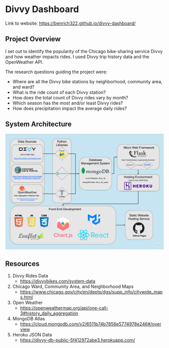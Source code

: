 # Divvy Dashboard

Link to website: https://benrich322.github.io/divvy-dashboard/

## Project Overview

I set out to identify the popularity of the Chicago bike-sharing service Divvy and how weather impacts rides. I used Divvy trip history data and the OpenWeather API.

The research questions guiding the project were:

- Where are all the Divvy bike stations by neighborhood, community area, and ward?
- What is the ride count of each Divvy station?
- How does the total count of Divvy rides vary by month?
- Which season has the most and/or least Divvy rides?
- How does precipitation impact the average daily rides?

## System Architecture

![Alt text](images/system_architecture.jpg)

## Resources

1. Divvy Rides Data
   - https://divvybikes.com/system-data
2. Chicago Ward, Community Area, and Neighborhood Maps
   - https://www.chicago.gov/city/en/depts/dgs/supp_info/citywide_maps.html
3. Open Weather
   - https://openweathermap.org/api/one-call-3#history_daily_aggregation
4. MongoDB Atlas
   - https://cloud.mongodb.com/v2/6511b74b7856e5774978e246#/overview
5. Heroku JSON Data
   - https://divvy-db-public-5f412972abe3.herokuapp.com/
